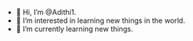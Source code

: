 - 👋 Hi, I’m @Adithi1.
- 👀 I’m interested in learning new things in the world.
- 🌱 I’m currently learning new things.

<!---
Adithi1/Adithi1 is a ✨ special ✨ repository because its `README.md` (this file) appears on your GitHub profile.
You can click the Preview link to take a look at your changes.
--->
